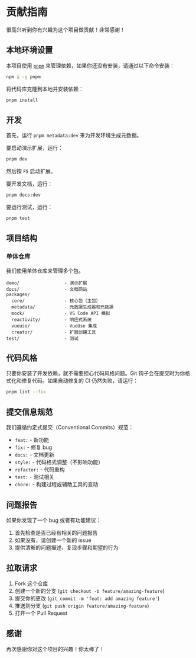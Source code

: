 # 贡献指南

很高兴听到你有兴趣为这个项目做贡献！非常感谢！

## 本地环境设置

本项目使用 [`pnpm`](https://pnpm.io/) 来管理依赖，如果你还没有安装，请通过以下命令安装：

```bash
npm i -g pnpm
```

将代码库克隆到本地并安装依赖：

```bash
pnpm install
```

## 开发

首先，运行 `pnpm metadata:dev` 来为开发环境生成元数据。

要启动演示扩展，运行：

```bash
pnpm dev
```

然后按 `F5` 启动扩展。

要开发文档，运行：

```bash
pnpm docs:dev
```

要运行测试，运行：

```bash
pnpm test
```

## 项目结构

### 单体仓库

我们使用单体仓库来管理多个包。

```
demo/                 - 演示扩展
docs/                 - 文档网站
packages/
  core/               - 核心包（主包）
  metadata/           - 元数据生成器和元数据
  mock/               - VS Code API 模拟
  reactivity/         - 响应式系统
  vueuse/             - VueUse 集成
  creator/            - 扩展创建工具
test/                 - 测试
```

## 代码风格

只要你安装了开发依赖，就不需要担心代码风格问题。Git 钩子会在提交时为你格式化和修复代码。如果自动修复的 CI 仍然失败，请运行：

```bash
pnpm lint --fix
```

## 提交信息规范

我们遵循约定式提交（Conventional Commits）规范：

- `feat:` - 新功能
- `fix:` - 修复 bug
- `docs:` - 文档更新
- `style:` - 代码格式调整（不影响功能）
- `refactor:` - 代码重构
- `test:` - 测试相关
- `chore:` - 构建过程或辅助工具的变动

## 问题报告

如果你发现了一个 bug 或者有功能建议：

1. 首先检查是否已经有相关的问题报告
2. 如果没有，请创建一个新的 issue
3. 提供清晰的问题描述、复现步骤和期望的行为

## 拉取请求

1. Fork 这个仓库
2. 创建一个新的分支 (`git checkout -b feature/amazing-feature`)
3. 提交你的更改 (`git commit -m 'feat: add amazing feature'`)
4. 推送到分支 (`git push origin feature/amazing-feature`)
5. 打开一个 Pull Request

## 感谢

再次感谢你对这个项目的兴趣！你太棒了！
